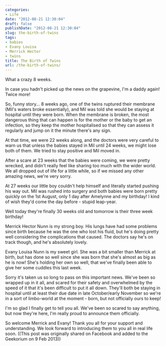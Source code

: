 ```yaml
---
categories:
- Life
date: "2012-08-21 12:30:04"
draft: false
publishDate: "2012-08-21 12:30:04"
slug: the-birth-of-twins
tags:
- babies
- Evany Louisa
- Merrick Hector
- twins
title: The Birth of Twins
url: /the-birth-of-twins/
---
```

What a crazy 8 weeks.

In case you hadn't picked up the news on the grapevine, I'm a daddy
again! Twice more!

So, funny story... 8 weeks ago, one of the twins ruptured their membrane
(Mil's waters broke essentially), and Mil was told she would be staying
at hospital until they were born. When the membrane is broken, the most
dangerous thing that can happen is for the mother or the baby to get an
infection, so they keep the mother hospitalised so that they can assess
it regularly and jump on it the minute there's any sign.

At that time, we were 22 weeks along, and the doctors were very careful
to warn us that unless the babies stayed in Mil until 24 weeks, we might
lose both of them. We tried to stay positive and Mil moved in.

After a scare at 23 weeks that the babies were coming, we were pretty
wrecked, and didn't really feel like sharing too much with the wider
world. We all dropped out of life for a little while, so if we missed
any other amazing news, we're very sorry.

At 27 weeks our little boy couldn't help himself and literally started
pushing his way out. Mil was rushed into surgery and both babies were
born pretty quickly on the 1st August, only 1 day after Amelynne and my
birthday! I kind of wish they'd come the day before - stupid leap-year.

Well today they're finally 30 weeks old and tomorrow is their three week
birthday!

Merrick Hector Nunn is my strong boy. His lungs have had some problems
since birth because he was the one who lost his fluid, but he's doing
pretty well considering the complications that caused. The doctors say
he's on track though, and he's absolutely lovely.

Evany Louisa Nunn is my sweet girl. She was a bit smaller than Merrick
at birth, but has done so well since she was born that she's almost as
big as he is now! She's holding her own so well, that we've finally been
able to give her some cuddles this last week.

Sorry it's taken us so long to pass on this important news. We've been
so wrapped up in it all, and scared for their safety and overwhelmed by
the speed of it that it's been difficult to put it all down. They'll
both be staying in hospital until at least their due date in late
October/early November so we're in a sort of limbo-world at the moment -
born, but not officially ours to keep!

I'm so glad I finally get to tell you all. We've been so scared to say
anything, but now they're here, I'm really proud to announce them
officially.

So welcome Merrick and Evany! Thank you all for your support and
understanding. We look forward to introducing them to you all in real
life soon. ((This post was originally shared on Facebook and added to
the Geekorium on 9 Feb 2013))
